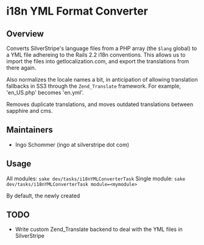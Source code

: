 # i18n YML Format Converter #

## Overview ##

Converts SilverStripe's language files from a PHP array (the `$lang` global)
to a YML file adhereing to the Rails 2.2 i18n conventions.
This allows us to import the files into getlocalization.com,
and export the translations from there again.

Also normalizes the locale names a bit,
in anticipation of allowing translation fallbacks
in SS3 through the `Zend_Translate` framework.
For example, 'en_US.php' becomes 'en.yml'.

Removes duplicate translations, and moves outdated
translations between sapphire and cms.

## Maintainers ##

 * Ingo Schommer (ingo at silverstripe dot com)

## Usage ##

All modules: `sake dev/tasks/i18nYMLConverterTask`
Single module: `sake dev/tasks/i18nYMLConverterTask module=<mymodule>`
	
By default, the newly created 

## TODO ##

 * Write custom Zend_Translate backend to deal with the YML files in SilverStripe